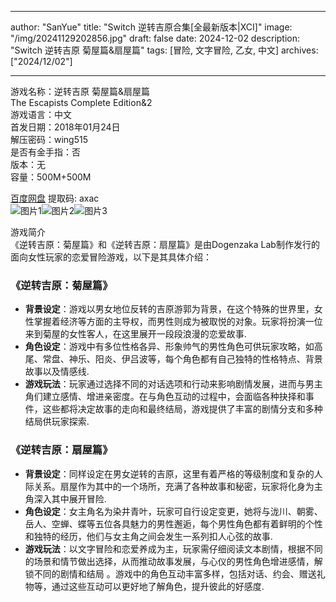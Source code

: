
---
author: "SanYue"
title: "Switch 逆转吉原合集[全最新版本|XCI]"
image: "/img/20241129202856.jpg"
draft: false
date: 2024-12-02
description: "Switch 逆转吉原 菊屋篇&扇屋篇"
tags: [冒险, 文字冒险, 乙女, 中文]
archives: ["2024/12/02"]

---

游戏名称：逆转吉原 菊屋篇&扇屋篇   
The Escapists Complete Edition&2    
游戏语言：中文  
首发日期：2018年01月24日  
解压密码：wing515  
是否有金手指：否  
版本：无   
容量：500M+500M

[百度网盘](https://pan.baidu.com/s/1GCAKJdUtDt46C6uDrvlzpA) 提取码: axac  
![图片1](/img/008ae1.jpg)![图片2](/img/00439e.jpg)![图片3](/img/cc3430.jpg)  

游戏简介  
《逆转吉原：菊屋篇》和《逆转吉原：扇屋篇》是由Dogenzaka Lab制作发行的面向女性玩家的恋爱冒险游戏，以下是其具体介绍：

### 《逆转吉原：菊屋篇》
- **背景设定**：游戏以男女地位反转的吉原游郭为背景，在这个特殊的世界里，女性掌握着经济等方面的主导权，而男性则成为被取悦的对象。玩家将扮演一位来到菊屋的女性客人，在这里展开一段段浪漫的恋爱故事.
- **角色设定**：游戏中有多位性格各异、形象帅气的男性角色可供玩家攻略，如高尾、常盘、神乐、阳炎、伊吕波等，每个角色都有自己独特的性格特点、背景故事以及情感线.
- **游戏玩法**：玩家通过选择不同的对话选项和行动来影响剧情发展，进而与男主角们建立感情、增进亲密度。在与角色互动的过程中，会面临各种抉择和事件，这些都将决定故事的走向和最终结局，游戏提供了丰富的剧情分支和多种结局供玩家探索.

### 《逆转吉原：扇屋篇》
- **背景设定**：同样设定在男女逆转的吉原，这里有着严格的等级制度和复杂的人际关系。扇屋作为其中的一个场所，充满了各种故事和秘密，玩家将化身为主角深入其中展开冒险.
- **角色设定**：女主角名为染井青叶，玩家可自行设定变更，她将与泷川、朝雾、岳人、空蝉、蝶等五位各具魅力的男性邂逅，每个男性角色都有着鲜明的个性和独特的经历，他们与女主角之间会发生一系列扣人心弦的故事.
- **游戏玩法**：以文字冒险和恋爱养成为主，玩家需仔细阅读文本剧情，根据不同的场景和情节做出选择，从而推动故事发展，与心仪的男性角色增进感情，解锁不同的剧情和结局 。游戏中的角色互动丰富多样，包括对话、约会、赠送礼物等，通过这些互动可以更好地了解角色，提升彼此的好感度.
 
